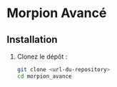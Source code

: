 # Morpion Avancé

## Installation

1. Clonez le dépôt :
   ```bash
   git clone <url-du-repository>
   cd morpion_avance
